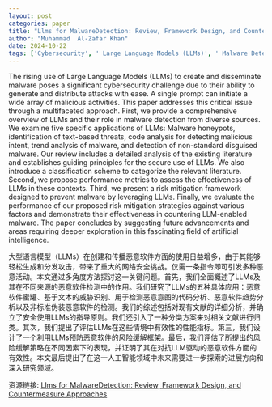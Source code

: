 ```yaml
---
layout: post
categories: paper
title: "Llms for MalwareDetection: Review, Framework Design, and Countermeasure Approaches"
author: "Muhammad  Al-Zafar Khan"
date: 2024-10-22
tags: ['Cybersecurity', ' Large Language Models (LLMs)', ' Malware Detection', ' Risk Mitigation Strategies', ' Performance Metrics', ' Threat Analysis']
---
```


The rising use of Large Language Models (LLMs) to create and disseminate malware poses a significant cybersecurity challenge due to their ability to generate and distribute attacks with ease. A single prompt can initiate a wide array of malicious activities. This paper addresses this critical issue through a multifaceted approach. First, we provide a comprehensive overview of LLMs and their role in malware detection from diverse sources. We examine five specific applications of LLMs: Malware honeypots, identification of text-based threats, code analysis for detecting malicious intent, trend analysis of malware, and detection of non-standard disguised malware. Our review includes a detailed analysis of the existing literature and establishes guiding principles for the secure use of LLMs. We also introduce a classification scheme to categorize the relevant literature. Second, we propose performance metrics to assess the effectiveness of LLMs in these contexts. Third, we present a risk mitigation framework designed to prevent malware by leveraging LLMs. Finally, we evaluate the performance of our proposed risk mitigation strategies against various factors and demonstrate their effectiveness in countering LLM-enabled malware. The paper concludes by suggesting future advancements and areas requiring deeper exploration in this fascinating field of artificial intelligence.

大型语言模型（LLMs）在创建和传播恶意软件方面的使用日益增多，由于其能够轻松生成和分发攻击，带来了重大的网络安全挑战。仅需一条指令即可引发多种恶意活动。本文通过多角度方法探讨这一关键问题。首先，我们全面概述了LLMs及其在不同来源的恶意软件检测中的作用。我们研究了LLMs的五种具体应用：恶意软件蜜罐、基于文本的威胁识别、用于检测恶意意图的代码分析、恶意软件趋势分析以及非标准伪装恶意软件的检测。我们的综述包括对现有文献的详细分析，并确立了安全使用LLMs的指导原则。我们还引入了一种分类方案来对相关文献进行归类。其次，我们提出了评估LLMs在这些情境中有效性的性能指标。第三，我们设计了一个利用LLMs预防恶意软件的风险缓解框架。最后，我们评估了所提出的风险缓解策略在不同因素下的表现，并证明了其在对抗LLM驱动的恶意软件方面的有效性。本文最后提出了在这一人工智能领域中未来需要进一步探索的进展方向和深入研究领域。

资源链接: [Llms for MalwareDetection: Review, Framework Design, and Countermeasure Approaches](https://papers.ssrn.com/sol3/papers.cfm?abstract_id=4995252)
